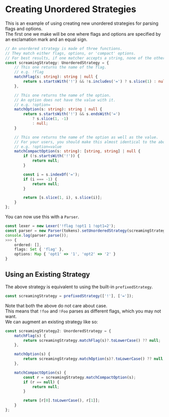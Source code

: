 # Creating Unordered Strategies

This is an example of using creating new unordered strategies for parsing flags and options.  
The first one we make will be one where flags and options are specified by an exclamation mark and an equal sign.  

```ts
// An unordered strategy is made of three functions.
// They match either flags, options, or 'compact' options.
// For best results, if one matcher accepts a string, none of the other matchers should.
const screamingStrategy: UnorderedStrategy = {
    // This one returns the name of the flag.
    // e.g. !flag
    matchFlag(s: string): string | null {
        return s.startsWith('!') && !s.includes('=') ? s.slice(1) : null;
    },

    // This one returns the name of the option.
    // An option does not have the value with it.
    // e.g. !option=
    matchOption(s: string): string | null {
        return s.startsWith('!') && s.endsWith('=')
            ? s.slice(1, -1)
            : null;
    }

    // This one returns the name of the option as well as the value.
    // For your users, you should make this almost identical to the above.
    // e.g. !option=value
    matchCompactOption(s: string): [string, string] | null {
        if (!s.startsWith('!')) {
            return null;
        }

        const i = s.indexOf('=');
        if (i === -1) {
            return null;
        }

        return [s.slice(1, i), s.slice(i)];
    }
};
```

You can now use this with a `Parser`.  

```ts
const lexer = new Lexer('!flag !opt1 1 !opt1=2');
const parser = new Parser(tokens).setUnorderedStrategy(screamingStrategy);
console.log(parser.parse());
>>> {
    ordered: [],
    flags: Set { 'flag' },
    options: Map { 'opt1' => '1', 'opt2' => '2' }
}
```

## Using an Existing Strategy

The above strategy is equivalent to using the built-in `prefixedStrategy`.  

```ts
const screamingStrategy = prefixedStrategy(['!'], ['=']);
```

Note that both the above do not care about case.  
This means that `!foo` and `!Foo` parses as different flags, which you may not want.  
We can augment an existing strategy like so:  

```ts
const screamingStrategy2: UnorderedStrategy = {
    matchFlag(s) {
        return screamingStrategy.matchFlag(s)?.toLowerCase() ?? null;
    },

    matchOption(s) {
        return screamingStrategy.matchOption(s)?.toLowerCase() ?? null;
    },

    matchCompactOption(s) {
        const r = screamingStrategy.matchCompactOption(s);
        if (r == null) {
            return null;
        }

        return [r[0].toLowerCase(), r[1]];
    }
};
```
